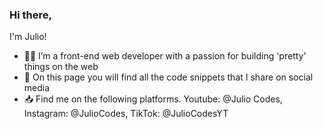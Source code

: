 ### Hi there,

I'm Julio!

- 👨‍💻 I’m a front-end web developer with a passion for building 'pretty' things on the web
- 📜 On this page you will find all the code snippets that I share on social media
- 📥 Find me on the following platforms. Youtube: @Julio Codes, Instagram: @JulioCodes, TikTok: @JulioCodesYT
